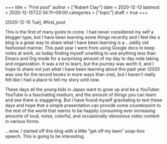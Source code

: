 +++
title = "First post"
author = ["Robert Clay"]
date = 2020-12-13
lastmod = 2020-12-15T22:34:11+09:00
categories = ["topic"]
draft = true
+++

<span class="timestamp-wrapper"><span class="timestamp">[2020-12-15 Tue]</span></span>, #first\_post

This is the first of many posts to come. I had never considered my self a
blogger type, but I have been learning some things recently and I feel like a
blog is a great way to share what I have been learning is a ...oddly
old fashioned manner. This past year I went from using Google docs to keep
notes at work, so today finding myself unwilling to use anything less than
Emacs and Org mode for a surprising amount of my day to day note taking and
organization. It was a lot to learn, but the journey was worth it, and I hope
to share not just what I have been learning about this past year (2020 was
one for the record books in more ways than one), but I haven't really felt
like I had a place to tell my story until now.

These days all the young kids in Japan want to grow up and be a YouTuber.
YouTube is a fascinating medium, and the amount of things you can learn and
see there is staggering. But I have found myself gravitating to text these
days and hope that a simple presentation can provide some counterpoint to the
rest of the world that seems to be happily consuming ever increasing amounts
of loud, noise, colorful, and occasionally obnoxious video content in various
forms.

...wow, I started off this blog with a little "get off my lawn" soap-box
speech. This is going to be interesting.
